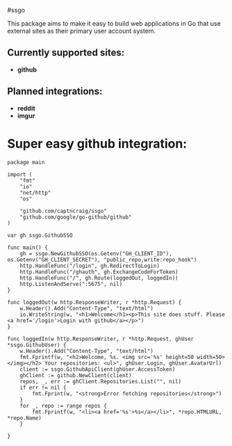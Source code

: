 #ssgo

This package aims to make it easy to build web applications in Go that use external sites as their primary user account system.

## Currently supported sites:
- **github**

## Planned integrations:
- **reddit**
- **imgur**

# Super easy github integration:

    package main
    
    import (
    	"fmt"
    	"io"
    	"net/http"
    	"os"
    
    	"github.com/captncraig/ssgo"
    	"github.com/google/go-github/github"
    )
    
    var gh ssgo.GithubSSO
    
    func main() {
    	gh = ssgo.NewGithubSSO(os.Getenv("GH_CLIENT_ID"), os.Getenv("GH_CLIENT_SECRET"), "public_repo,write:repo_hook")
    	http.HandleFunc("/login", gh.RedirectToLogin)
    	http.HandleFunc("/ghauth", gh.ExchangeCodeForToken)
    	http.HandleFunc("/", gh.Route(loggedOut, loggedIn))
    	http.ListenAndServe(":5675", nil)
    }
    
    func loggedOut(w http.ResponseWriter, r *http.Request) {
    	w.Header().Add("Content-Type", "text/html")
    	io.WriteString(w, "<h1>Welcome</h1><p>This site does stuff. Please <a href='/login'>Login with github</a></p>")
    }
    
    func loggedIn(w http.ResponseWriter, r *http.Request, ghUser *ssgo.GithubUser) {
    	w.Header().Add("Content-Type", "text/html")
    	fmt.Fprintf(w, "<h2>Welcome, %s. <img src='%s' height=50 width=50></img></h2> Your repositories: <ul>", ghUser.Login, ghUser.AvatarUrl)
    	client := ssgo.GithubApiClient(ghUser.AccessToken)
    	ghClient := github.NewClient(client)
    	repos, _, err := ghClient.Repositories.List("", nil)
    	if err != nil {
    		fmt.Fprint(w, "<strong>Error fetching repositories</strong>")
    	}
    	for _, repo := range repos {
    		fmt.Fprintf(w, "<li><a href='%s'>%s</a></li>", *repo.HTMLURL, *repo.Name)
    	}
    
    }
